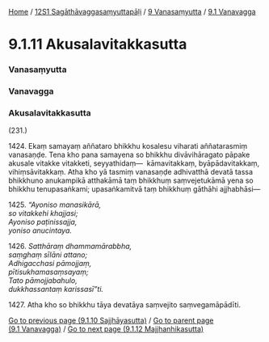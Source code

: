 
[Home](/) / [12S1 Sagāthāvaggasaṃyuttapāḷi](/tipitaka/12S1.md) / [9 Vanasaṃyutta](/tipitaka/12S1/9.md) / [9.1 Vanavagga](/tipitaka/12S1/9/9.1.md)

# 9.1.11 Akusalavitakkasutta

### Vanasaṃyutta

### Vanavagga

### Akusalavitakkasutta

(231.)

1424\. Ekaṃ samayaṃ aññataro bhikkhu kosalesu viharati aññatarasmiṃ vanasaṇḍe. Tena kho pana samayena so bhikkhu divāvihāragato pāpake akusale vitakke vitakketi, seyyathidaṃ—  kāmavitakkaṃ, byāpādavitakkaṃ, vihiṃsāvitakkaṃ. Atha kho yā tasmiṃ vanasaṇḍe adhivatthā devatā tassa bhikkhuno anukampikā atthakāmā taṃ bhikkhuṃ saṃvejetukāmā yena so bhikkhu tenupasaṅkami; upasaṅkamitvā taṃ bhikkhuṃ gāthāhi ajjhabhāsi—

1425\. _“Ayoniso manasikārā,_  
_so vitakkehi khajjasi;_  
_Ayoniso paṭinissajja,_  
_yoniso anucintaya._  


1426\. _Satthāraṃ dhammamārabbha,_  
_saṃghaṃ sīlāni attano;_  
_Adhigacchasi pāmojjaṃ,_  
_pītisukhamasaṃsayaṃ;_  
_Tato pāmojjabahulo,_  
_dukkhassantaṃ karissasī”ti._  


1427\. Atha kho so bhikkhu tāya devatāya saṃvejito saṃvegamāpādīti.

[Go to previous page (9.1.10 Sajjhāyasutta)](/tipitaka/12S1/9/9.1/9.1.10.md) / [Go to parent page (9.1 Vanavagga)](/tipitaka/12S1/9/9.1.md) / [Go to next page (9.1.12 Majjhanhikasutta)](/tipitaka/12S1/9/9.1/9.1.12.md)


